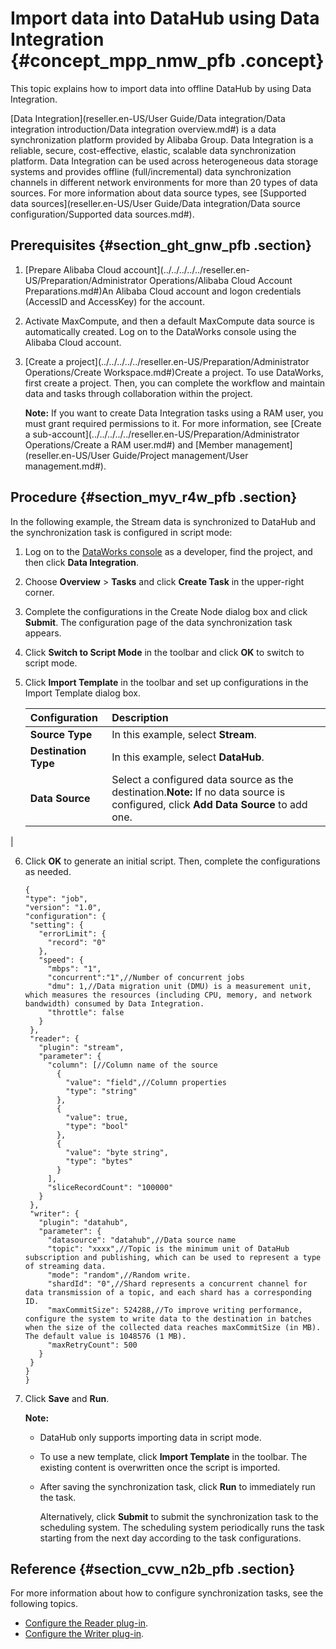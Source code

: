 # Import data into DataHub using Data Integration {#concept_mpp_nmw_pfb .concept}

This topic explains how to import data into offline DataHub by using Data Integration.

[Data Integration](reseller.en-US/User Guide/Data integration/Data integration introduction/Data integration overview.md#) is a data synchronization platform provided by Alibaba Group. Data Integration is a reliable, secure, cost-effective, elastic, scalable data synchronization platform. Data Integration can be used across heterogeneous data storage systems and provides offline \(full/incremental\) data synchronization channels in different network environments for more than 20 types of data sources. For more information about data source types, see [Supported data sources](reseller.en-US/User Guide/Data integration/Data source configuration/Supported data sources.md#).

## Prerequisites {#section_ght_gnw_pfb .section}

1.  [Prepare Alibaba Cloud account](../../../../../reseller.en-US/Preparation/Administrator Operations/Alibaba Cloud Account Preparations.md#)An Alibaba Cloud account and logon credentials \(AccessID and AccessKey\) for the account.
2.  Activate MaxCompute, and then a default MaxCompute data source is automatically created. Log on to the DataWorks console using the Alibaba Cloud account.
3.  [Create a project](../../../../../reseller.en-US/Preparation/Administrator Operations/Create Workspace.md#)Create a project. To use DataWorks, first create a project. Then, you can complete the workflow and maintain data and tasks through collaboration within the project.

    **Note:** If you want to create Data Integration tasks using a RAM user, you must grant required permissions to it. For more information, see [Create a sub-account](../../../../../reseller.en-US/Preparation/Administrator Operations/Create a RAM user.md#) and [Member management](reseller.en-US/User Guide/Project management/User management.md#).


## Procedure {#section_myv_r4w_pfb .section}

In the following example, the Stream data is synchronized to DataHub and the synchronization task is configured in script mode:

1.  Log on to the [DataWorks console](https://partners-intl.aliyun.com) as a developer, find the project, and then click **Data Integration**.
2.  Choose **Overview** \> **Tasks** and click **Create Task** in the upper-right corner.
3.  Complete the configurations in the Create Node dialog box and click **Submit**. The configuration page of the data synchronization task appears.
4.  Click **Switch to Script Mode** in the toolbar and click **OK** to switch to script mode.
5.  Click **Import Template** in the toolbar and set up configurations in the Import Template dialog box.

    |Configuration|Description|
    |:------------|:----------|
    |**Source Type**|In this example, select **Stream**.|
    |**Destination Type**|In this example, select **DataHub**.|
    |**Data Source**|Select a configured data source as the destination.**Note:** If no data source is configured, click **Add Data Source** to add one.

|

6.  Click **OK** to generate an initial script. Then, complete the configurations as needed.

    ```
    {
    "type": "job",
    "version": "1.0",
    "configuration": {
     "setting": {
       "errorLimit": {
         "record": "0"
       },
       "speed": {
         "mbps": "1",
         "concurrent":"1",//Number of concurrent jobs
         "dmu": 1,//Data migration unit (DMU) is a measurement unit, which measures the resources (including CPU, memory, and network bandwidth) consumed by Data Integration.
         "throttle": false
       }
     },
     "reader": {
       "plugin": "stream",
       "parameter": {
         "column": [//Column name of the source
           {
             "value": "field",//Column properties
             "type": "string"
           },
           {
             "value": true,
             "type": "bool"
           },
           {
             "value": "byte string",
             "type": "bytes"
           }
         ],
         "sliceRecordCount": "100000"
       }
     },
     "writer": {
       "plugin": "datahub",
       "parameter": {
         "datasource": "datahub",//Data source name
         "topic": "xxxx",//Topic is the minimum unit of DataHub subscription and publishing, which can be used to represent a type of streaming data.
         "mode": "random",//Random write.
         "shardId": "0",//Shard represents a concurrent channel for data transmission of a topic, and each shard has a corresponding ID.
         "maxCommitSize": 524288,//To improve writing performance, configure the system to write data to the destination in batches when the size of the collected data reaches maxCommitSize (in MB). The default value is 1048576 (1 MB).
         "maxRetryCount": 500
       }
     }
    }
    }
    ```

7.  Click **Save** and **Run**.

    **Note:** 

    -   DataHub only supports importing data in script mode.
    -   To use a new template, click **Import Template** in the toolbar. The existing content is overwritten once the script is imported.
    -   After saving the synchronization task, click **Run** to immediately run the task.

        Alternatively, click **Submit** to submit the synchronization task to the scheduling system. The scheduling system periodically runs the task starting from the next day according to the task configurations.


## Reference {#section_cvw_n2b_pfb .section}

For more information about how to configure synchronization tasks, see the following topics.

-   [Configure the Reader plug-in](https://www.alibabacloud.com/help/faq-list/74300.htm).
-   [Configure the Writer plug-in](https://www.alibabacloud.com/help/faq-list/74301.htm).

